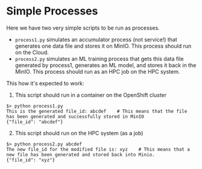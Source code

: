 # Simple Processes

Here we have two very simple scripts to be run as processes.

- `process1.py` simulates an accumulator process (not service!) that generates one data file and stores it on MinIO. This process should run on the Cloud.
- `process2.py` simulates an ML training process that gets this data file generated by process1, generates an ML model, and stores it back in the MinIO. This process should run as an HPC job on the HPC system.

This how it's expected to work:

1. This script should run in a container on the OpenShift cluster

```shell
$> python process1.py 
This is the generated file_id: abcdef    # This means that the file has been generated and successfully stored in MinIO 
{"file_id": "abcdef"} 
```

2. This script should run on the HPC system (as a job)

```shell
$> python process2.py abcdef
The new file_id for the modified file is: xyz    # This means that a new file has been generated and stored back into Minio. 
{"file_id": "xyz"} 
```
